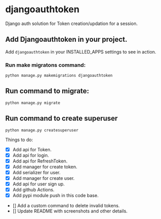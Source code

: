 # djangoauthtoken
Django auth solution for Token creation/updation for a session.

## Add Djangoauthtoken in your project.

Add `djangoauthtoken` in your INSTALLED_APPS settings to see in action.

### Run make migratons command:

```
python manage.py makemigrations djangoauthtoken
```

## Run command to migrate:

```
python manage.py migrate
```

## Run command to create superuser

```
python manage.py createsuperuser
```


Things to do:

- [X] Add api for Token.
- [X] Add api for login.
- [X] Add api for RefreshToken.
- [X] Add manager for create token.
- [X] Add serializer for user.
- [X] Add manager for create user.
- [X] Add api for user sign up.
- [X] Add github Actions.
- [X] Add pypi module push in this code base.
- [] Add a custom command to delete invalid tokens.
- [] Update README with screenshots and other details.




